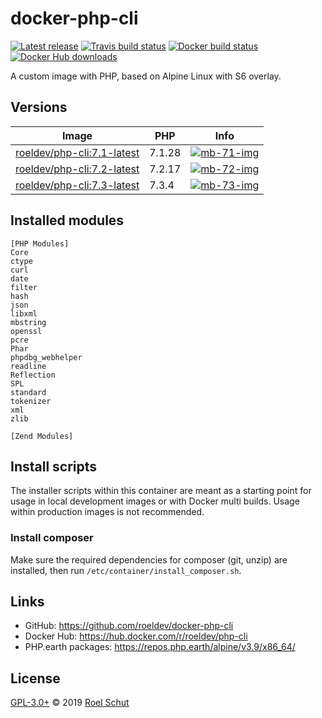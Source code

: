docker-php-cli
==============

[![Latest release][latest-release-img]][latest-release-url]
[![Travis build status][travis-build-img]][travis-build-url]
[![Docker build status][docker-build-img]][docker-build-url]
[![Docker Hub downloads][docker-pulls-img]][docker-pulls-url]

[latest-release-img]: https://img.shields.io/github/release/roeldev/docker-php-cli.svg?label=latest
[latest-release-url]: https://github.com/roeldev/docker-php-cli/releases
[travis-build-img]: https://img.shields.io/travis/roeldev/docker-php-cli.svg
[travis-build-url]: https://travis-ci.org/roeldev/docker-php-cli
[docker-build-img]: https://img.shields.io/docker/cloud/build/roeldev/php-cli.svg
[docker-build-url]: https://hub.docker.com/r/roeldev/php-cli
[docker-pulls-img]: https://img.shields.io/docker/pulls/roeldev/php-cli.svg
[docker-pulls-url]: https://hub.docker.com/r/roeldev/php-cli


A custom image with PHP, based on Alpine Linux with S6 overlay.


## Versions

| Image | PHP | Info |
|-------|-----|--------|
| [roeldev/php-cli:7.1-latest][docker-tags-url] | 7.1.28 | [![mb-71-img]][mb-71-url]
| [roeldev/php-cli:7.2-latest][docker-tags-url] | 7.2.17 | [![mb-72-img]][mb-72-url]
| [roeldev/php-cli:7.3-latest][docker-tags-url] | 7.3.4 | [![mb-73-img]][mb-73-url]

[docker-tags-url]: https://hub.docker.com/r/roeldev/php-cli/tags
[mb-71-img]: https://images.microbadger.com/badges/image/roeldev/php-cli:7.1-latest.svg
[mb-71-url]: https://microbadger.com/images/roeldev/php-cli:7.1-latest
[mb-72-img]: https://images.microbadger.com/badges/image/roeldev/php-cli:7.2-latest.svg
[mb-72-url]: https://microbadger.com/images/roeldev/php-cli:7.2-latest
[mb-73-img]: https://images.microbadger.com/badges/image/roeldev/php-cli:7.3-latest.svg
[mb-73-url]: https://microbadger.com/images/roeldev/php-cli:7.3-latest
[mb-74-img]: https://images.microbadger.com/badges/image/roeldev/php-cli:7.4-latest.svg
[mb-74-url]: https://microbadger.com/images/roeldev/php-cli:7.4-latest


## Installed modules
```
[PHP Modules]
Core
ctype
curl
date
filter
hash
json
libxml
mbstring
openssl
pcre
Phar
phpdbg_webhelper
readline
Reflection
SPL
standard
tokenizer
xml
zlib

[Zend Modules]
```

## Install scripts
The installer scripts within this container are meant as a starting point for usage in local development images or with Docker multi builds. Usage within production images is not recommended.

### Install composer
Make sure the required dependencies for composer (git, unzip) are installed, then run `/etc/container/install_composer.sh`.


## Links
- GitHub: https://github.com/roeldev/docker-php-cli
- Docker Hub: https://hub.docker.com/r/roeldev/php-cli
- PHP.earth packages: https://repos.php.earth/alpine/v3.9/x86_64/


## License
[GPL-3.0+](LICENSE) © 2019 [Roel Schut](https://roelschut.nl)
